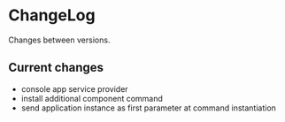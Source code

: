 # ChangeLog

Changes between versions.

## Current changes

* console app service provider
* install additional component command
* send application instance as first parameter at command instantiation
